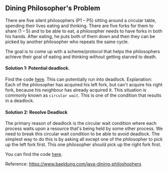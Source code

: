 ## Dining Philosopher's Problem
 There are five silent philosophers (P1 – P5) sitting around a circular table, spending their lives eating and thinking.
 There are five forks for them to share (1 – 5) and to be able to eat,
 a philosopher needs to have forks in both his hands.
 After eating, he puts both of them down and then they can be
 picked by another philosopher who repeats the same cycle.
 
 The goal is to come up with a scheme/protocol that helps the
 philosophers achieve their goal of eating and thinking without
 getting starved to death.
 
 #### Solution 1: Potential deadlock.
 Find the code <a href="DiningPhilosopher.java">here</a>.
 This can potentially run into deadlock.
 Explanation:
 Each of the philosopher has acquired his left fork, but can't acquire his right 
 fork, because his neighbour has already acquired it. This situation is commonly
 known as `circular wait`. This is one of the condition that results in a deadlock.  
 
 #### Solution 2: Resolve Deadlock
 The primary reason of deadlock is the circular wait condition where each process
 waits upon a resource that's being held by some other process. We need to break this
 circular wait condition to be able to avoid deadlock.
 The simplest way to do this is by asking all except one of the philosopher to pick 
 up the left fork first. This one philosopher should pick up the right fork first.
 
 You can find the code <a href="DiningPhilosopherDeadlockResolved.java">here</a>.
 
 Reference: https://www.baeldung.com/java-dining-philoshophers
 